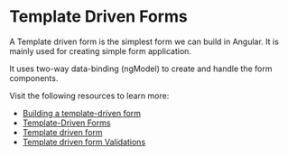 # Template Driven Forms

A Template driven form is the simplest form we can build in Angular. It is mainly used for creating simple form application. 

It uses two-way data-binding (ngModel) to create and handle the form components.

Visit the following resources to learn more:

- [Building a template-driven form](https://angular.io/guide/forms)
- [Template-Driven Forms](https://codecraft.tv/courses/angular/forms/template-driven/)
- [Template driven form](https://www.youtube.com/watch?v=whr14XxB8-M)
- [Template driven form Validations](https://www.youtube.com/watch?v=cVd4ZCIXprs)
